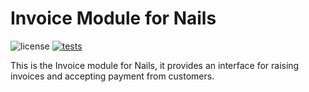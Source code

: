 # Invoice Module for Nails

![license](https://img.shields.io/badge/license-MIT-green.svg)
[![tests](https://github.com/nails/module-invoice/actions/workflows/build_and_test.yml/badge.svg )](https://github.com/nails/module-invoice/actions)

This is the Invoice module for Nails, it provides an interface for raising invoices and accepting payment from customers.
